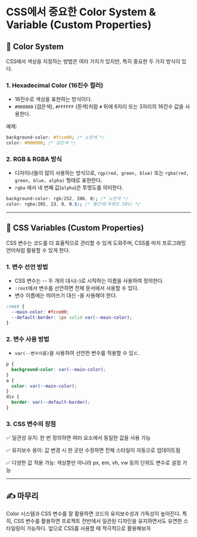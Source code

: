 # CSS에서 중요한 Color System & Variable (Custom Properties)

## 🎨 Color System

CSS에서 색상을 지정하는 방법은 여러 가지가 있지만, 특히 중요한 두 가지 방식이 있다.

### 1. Hexadecimal Color (16진수 컬러)

- 16진수로 색상을 표현하는 방식이다.
- `#000000` (검은색), `#FFFFFF` (흰색)처럼 `#` 뒤에 6자리 또는 3자리의 16진수 값을 사용한다.

예제:

```css
background-color: #fcce00; /* 노란색 */
color: #000000; /* 검은색 */
```

### 2. RGB & RGBA 방식

- 디자이너들이 많이 사용하는 방식으로, `rgp(red, green, blue)` 또는 `rgba(red, green, blue, alpha)` 형태로 표현한다.
- `rgba` 에서 네 번째 값(`alpha`)은 투명도를 의미한다.

```css
background-color: rgb(252, 206, 0); /* 노란색 */
color: rgba(205, 23, 0, 0.5); /* 빨간색(투명도 50%) */
```

---

## 🎯 CSS Variables (Custom Properties)

CSS 변수는 코드를 더 효율적으로 관리할 수 있게 도와주며, CSS를 마치 프로그래밍 언어처럼 활용할 수 있게 한다.

### 1. 변수 선언 방법

- CSS 변수는 -- 두 개의 대시(-)로 시작하는 이름을 사용하여 정의한다.
- `:root`에서 변수를 선언하면 전체 문서에서 사용할 수 있다.
- 변수 이름에는 띄어쓰기 대신 -을 사용해야 한다.

```css
:root {
  --main-color: #fcce00;
  --default-border: 1px solid var(--main-color);
}
```

### 2. 변수 사용 방법

- `var(--변수이름)`을 사용하여 선언한 변수를 적용할 수 있ㄷ.

```css
p {
  background-color: var(--main-color);
}
a {
  color: var(--main-color);
}
div {
  border: var(--default-border);
}
```

### 3. CSS 변수의 장점

✅ 일관성 유지: 한 번 정의하면 여러 요소에서 동일한 값을 사용 가능

✅ 유지보수 용이: 값 변경 시 한 곳만 수정하면 전체 스타일이 자동으로 업데이트됨

✅ 다양한 값 적용 가능: 색상뿐만 아니라 px, em, vh, vw 등의 단위도 변수로 설정 가능

---

## ✍️ 마무리

Color 시스템과 CSS 변수를 잘 활용하면 코드의 유지보수성과 가독성이 높아진다. 특히, CSS 변수를 활용하면 프로젝트 전반에서 일관된 디자인을 유지하면서도 유연한 스타일링이 가능하다. 앞으로 CSS를 사용할 때 적극적으로 활용해보자
